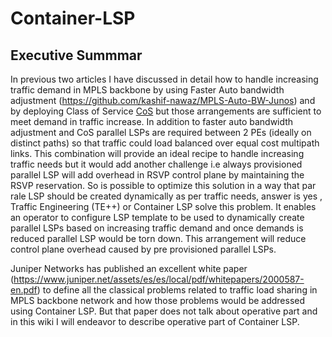 # Container-LSP

## Executive Summmar
In previous two articles I have discussed in detail how to handle increasing traffic demand in MPLS backbone by using Faster Auto bandwidth adjustment (https://github.com/kashif-nawaz/MPLS-Auto-BW-Junos) and by deploying Class of Service [CoS](https://github.com/kashif-nawaz/MPLS-Backbone-Class-Of-Service-Design-Principles) but those arrangements are sufficient to meet demand in traffic increase. In addition to faster auto bandwidth adjustment and CoS parallel LSPs are required between 2 PEs (ideally on distinct paths) so that traffic could load balanced over equal cost multipath links.  This combination will provide an ideal recipe to handle increasing traffic needs but it would add another challenge i.e always provisioned parallel LSP will add overhead in RSVP control plane by maintaining the RSVP reservation.  So is possible to optimize this solution in a way that par rale LSP should be created dynamically as per traffic needs, answer is yes , Traffic Engineering (TE++) or Container LSP solve this problem. It enables an operator to configure LSP template to be used to dynamically create parallel LSPs based on increasing traffic demand and once demands is reduced parallel LSP would be torn down. This arrangement will reduce control plane overhead caused by pre provisioned parallel LSPs. 

Juniper Networks has published an excellent white paper (https://www.juniper.net/assets/es/es/local/pdf/whitepapers/2000587-en.pdf) to define all the classical problems related to traffic load sharing in MPLS backbone network and how those problems would be addressed using Container LSP. But that paper does not talk about operative part and in this wiki I will endeavor to describe operative part of Container LSP.

